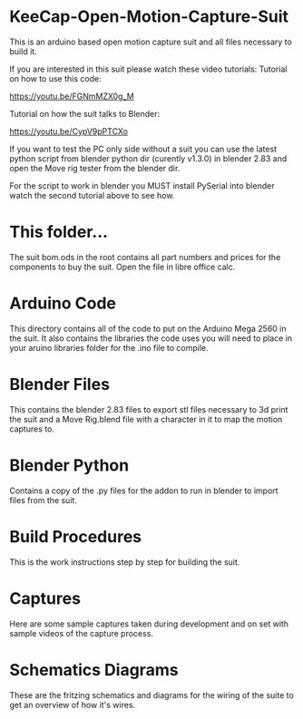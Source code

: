 # KeeCap-Open-Motion-Capture-Suit
This is an arduino based open motion capture suit and all files necessary to build it.

If you are interested in this suit please watch these video tutorials:
Tutorial on how to use this code:

https://youtu.be/FGNmMZX0g_M

Tutorial on how the suit talks to Blender:

https://youtu.be/CypV9pPTCXo

If you want to test the PC only side without a suit you can use the latest python script from blender python dir (curently v1.3.0) in blender 2.83 and open the Move rig tester from the blender dir.

For the script to work in blender you MUST install PySerial into blender watch the second tutorial above to see how.

# This folder...

The suit bom.ods in the root contains all part numbers and prices for the components to buy the suit.  Open the file in libre office calc.

# Arduino Code

This directory contains all of the code to put on the Arduino Mega 2560 in the suit.  It also contains the libraries the code uses you will need to place in your aruino libraries folder for the .ino file to compile.

# Blender Files

This contains the blender 2.83 files to export stl files necessary to 3d print the suit and a Move Rig.blend file with a character in it to map the motion captures to.

# Blender Python 

Contains a copy of the .py files for the addon to run in blender to import files from the suit.

# Build Procedures

This is the work instructions step by step for building the suit.


# Captures

Here are some sample captures taken during development and on set with sample videos of the capture process.

# Schematics Diagrams

These are the fritzing schematics and diagrams for the wiring of the suite to get an overview of how it's wires.
